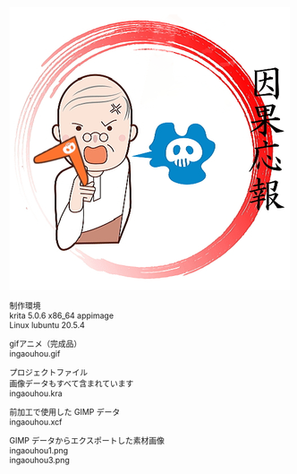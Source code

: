 ![因果応報](ingaouhou.gif)  

制作環境  
krita 5.0.6 x86_64 appimage  
Linux lubuntu 20.5.4  
  
gifアニメ（完成品）  
ingaouhou.gif  
  
プロジェクトファイル  
画像データもすべて含まれています  
ingaouhou.kra  
  
前加工で使用した GIMP データ  
ingaouhou.xcf  
  
GIMP データからエクスポートした素材画像  
ingaouhou1.png  
ingaouhou3.png

